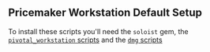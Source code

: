 ## Pricemaker Workstation Default Setup

To install these scripts you'll need the `soloist` gem, the [`pivotal_workstation` scripts](http://github.com/pivotal/pivotal_workstation) and the [`dmg` scripts](http://github.com/opscode-cookbooks/dmg)